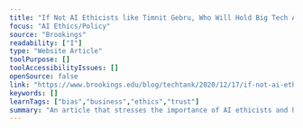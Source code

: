 ```yaml
---
title: "If Not AI Ethicists like Timnit Gebru, Who Will Hold Big Tech Accountable?"
focus: "AI Ethics/Policy"
source: "Brookings"
readability: ["I"]
type: "Website Article"
toolPurpose: []
toolAccessibilityIssues: []
openSource: false
link: "https://www.brookings.edu/blog/techtank/2020/12/17/if-not-ai-ethicists-like-timnit-gebru-who-will-hold-big-tech-accountable/"
keywords: []
learnTags: ["bias","business","ethics","trust"]
summary: "An article that stresses the importance of AI ethicists and how ethical AI research can help make such systems more safe, fair and transparent. "
---
```


